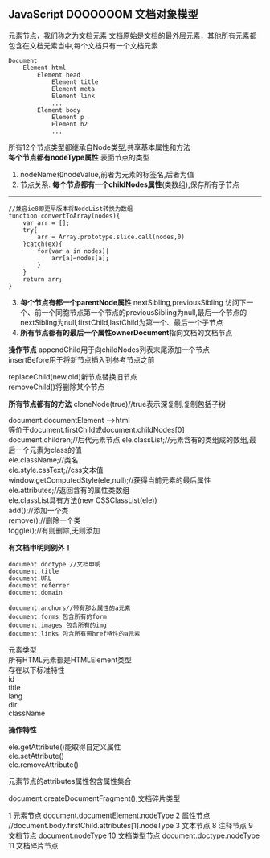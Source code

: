 ## JavaScript DOOOOOOM 文档对象模型 ##
<html>元素节点，我们称之为文档元素  
文档原始是文档的最外层元素，其他所有元素都包含在文档元素当中,每个文档只有一个文档元素  

	Document
		Element html
			Element head
				Element title
				Element meta	
				Element link
				...
			Element body
				Element p
				Element h2
				...
所有12个节点类型都继承自Node类型,共享基本属性和方法  
**每个节点都有nodeType属性**  表面节点的类型  

1. nodeName和nodeValue,前者为元素的标签名,后者为值  
2. 节点关系. **每个节点都有一个childNodes属性**(类数组),保存所有子节点
*** 
	//兼容ie8即更早版本将NodeList转换为数组
	function convertToArray(nodes){
		var arr = [];
		try{
			arr = Array.prototype.slice.call(nodes,0)
		}catch(ex){
			for(var a in nodes){
				arr[a]=nodes[a];
			}
		}
		return arr;
	}

3. **每个节点有都一个parentNode属性** nextSibling,previousSibling 访问下一个、前一个同胞节点第一个节点的previousSibling为null,最后一个节点的nextSibling为null,firstChild,lastChild为第一个、最后一个子节点  
4. **所有节点都有的最后一个属性ownerDocument**指向文档的文档节点

**操作节点**
appendChild用于向childNodes列表末尾添加一个节点  
insertBefore用于将新节点插入到参考节点之前

replaceChild(new,old)新节点替换旧节点  
removeChild()将删除某个节点  

**所有节点都有的方法**
cloneNode(true)//true表示深复制,复制包括子树  
  
document.documentElement  -->html  
等价于document.firstChild或document.childNodes[0]  
document.children;//后代元素节点
ele.classList;//元素含有的类组成的数组,最后一个元素为class的值  
ele.className;//类名  
ele.style.cssText;//css文本值  
window.getComputedStyle(ele,null);//获得当前元素的最后属性
ele.attributes;//返回含有的属性类数组  
ele.classList具有方法(new CSSClassList(ele))  
add();//添加一个类  
remove();//删除一个类  
toggle();//有则删除,无则添加

**有文档申明则例外！**  

	document.doctype //文档申明  
	document.title  
	document.URL 
	document.referrer  
	document.domain  

	document.anchors//带有那么属性的a元素  
	document.forms 包含所有的form  
	document.images 包含所有的img
	document.links 包含所有带href特性的a元素  
	
元素类型  
所有HTML元素都是HTMLElement类型  
存在以下标准特性  
id  
title  
lang  
dir  
className  

**操作特性**

ele.getAttribute()能取得自定义属性    
ele.setAttribute()  
ele.removeAttribute()  

元素节点的attributes属性包含属性集合  

document.createDocumentFragment();文档碎片类型

1 元素节点 document.documentElement.nodeType
2 属性节点 //document.body.firstChild.attributes[1].nodeType
3 文本节点 
8 注释节点 
9 文档节点 document.nodeType
10 文档类型节点 document.doctype.nodeType
11 文档碎片节点